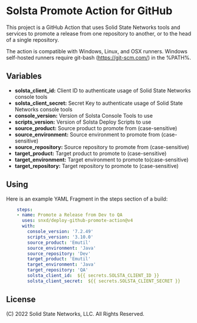 # Solsta Promote Action for GitHub

This project is a GitHub Action that uses Solid State Networks tools and services to promote a release from one repository to another, or to the head of a single repository.  

The action is compatible with Windows, Linux, and OSX runners.  Windows self-hosted runners require git-bash (https://git-scm.com/) in the %PATH%.

## Variables

* **solsta_client_id:** Client ID to authenticate usage of Solid State Networks console tools
* **solsta_client_secret:** Secret Key to authenticate usage of Solid State Networks console tools
* **console_version:** Version of Solsta Console Tools to use
* **scripts_version:** Version of Solsta Deploy Scripts to use
* **source_product:** Source product to promote from (case-sensitive)
* **source_environment:** Source environment to promote from (case-sensitive)
* **source_repository:** Source repository to promote from (case-sensitive)
* **target_product:** Target product to promote to (case-sensitive)
* **target_environment:** Target environment to promote to(case-sensitive)
* **target_repository:** Target repository to promote to (case-sensitive)

## Using

Here is an example YAML Fragment in the steps section of a build:

```yaml
    steps:
    - name: Promote a Release from Dev to QA
      uses: snxd/deploy-github-promote-action@v4
      with:
        console_version: '7.2.49'
        scripts_version: '3.10.0'
        source_product: 'Emutil'
        source_environment: 'Java'
        source_repository: 'Dev'
        target_product: 'Emutil'
        target_environment: 'Java'
        target_repository: 'QA'
        solsta_client_id:  ${{ secrets.SOLSTA_CLIENT_ID }}
        solsta_client_secret:  ${{ secrets.SOLSTA_CLIENT_SECRET }}
```

## License
(C) 2022 Solid State Networks, LLC.  All Rights Reserved.
